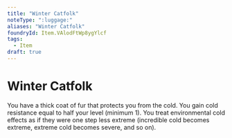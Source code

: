 ```yaml
---
title: "Winter Catfolk"
noteType: ":luggage:"
aliases: "Winter Catfolk"
foundryId: Item.VAlodFtWp8ygYlcf
tags:
  - Item
draft: true
---
```


# Winter Catfolk

You have a thick coat of fur that protects you from the cold. You gain cold resistance equal to half your level (minimum 1). You treat environmental cold effects as if they were one step less extreme (incredible cold becomes extreme, extreme cold becomes severe, and so on).
